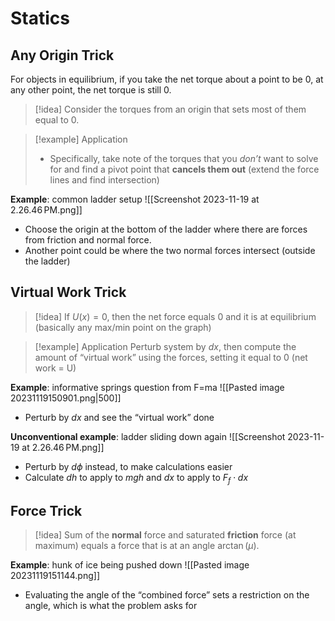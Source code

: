 # Statics
## Any Origin Trick
For objects in equilibrium, if you take the net torque about a point to be 0, at any other point, the net torque is still 0.

>[!idea]
>Consider the torques from an origin that sets most of them equal to 0.

>[!example] Application
>- Specifically, take note of the torques that you *don’t* want to solve for and find a pivot point that **cancels them out** (extend the force lines and find intersection)

**Example**: common ladder setup
![[Screenshot 2023-11-19 at 2.26.46 PM.png]]
- Choose the origin at the bottom of the ladder where there are forces from friction and normal force.
- Another point could be where the two normal forces intersect (outside the ladder)

## Virtual Work Trick
>[!idea]
If $U(x) = 0$, then the net force equals 0 and it is at equilibrium (basically any max/min point on the graph)

 >[!example] Application
 Perturb system by $dx$, then compute the amount of “virtual work” using the forces, setting it equal to 0 (net work = U)

**Example**: informative springs question from F=ma
![[Pasted image 20231119150901.png|500]]
- Perturb by $dx$ and see the “virtual work” done

**Unconventional example**: ladder sliding down again
![[Screenshot 2023-11-19 at 2.26.46 PM.png]]
- Perturb by $d\phi$ instead, to make calculations easier
- Calculate $dh$ to apply to $mgh$ and $dx$ to apply to $F_{f} \cdot dx$

## Force Trick
>[!idea]
Sum of the **normal** force and saturated **friction** force (at maximum) equals a force that is at an angle $\arctan(\mu)$.

**Example**: hunk of ice being pushed down
![[Pasted image 20231119151144.png]]
- Evaluating the angle of the “combined force” sets a restriction on the angle, which is what the problem asks for